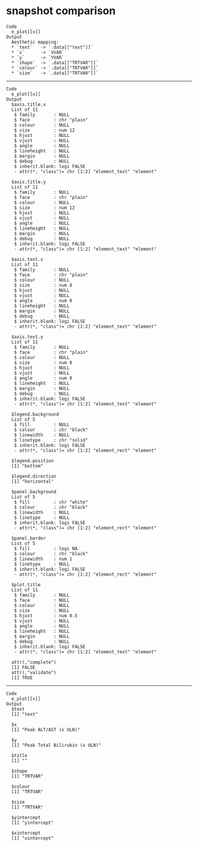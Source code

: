 # snapshot comparison

    Code
      e_plot[[x]]
    Output
      Aesthetic mapping: 
      * `text`   -> `.data[["text"]]`
      * `x`      -> `XVAR`
      * `y`      -> `YVAR`
      * `shape`  -> `.data[["TRTVAR"]]`
      * `colour` -> `.data[["TRTVAR"]]`
      * `size`   -> `.data[["TRTVAR"]]`

---

    Code
      e_plot[[x]]
    Output
      $axis.title.x
      List of 11
       $ family       : NULL
       $ face         : chr "plain"
       $ colour       : NULL
       $ size         : num 12
       $ hjust        : NULL
       $ vjust        : NULL
       $ angle        : NULL
       $ lineheight   : NULL
       $ margin       : NULL
       $ debug        : NULL
       $ inherit.blank: logi FALSE
       - attr(*, "class")= chr [1:2] "element_text" "element"
      
      $axis.title.y
      List of 11
       $ family       : NULL
       $ face         : chr "plain"
       $ colour       : NULL
       $ size         : num 12
       $ hjust        : NULL
       $ vjust        : NULL
       $ angle        : NULL
       $ lineheight   : NULL
       $ margin       : NULL
       $ debug        : NULL
       $ inherit.blank: logi FALSE
       - attr(*, "class")= chr [1:2] "element_text" "element"
      
      $axis.text.x
      List of 11
       $ family       : NULL
       $ face         : chr "plain"
       $ colour       : NULL
       $ size         : num 8
       $ hjust        : NULL
       $ vjust        : NULL
       $ angle        : num 0
       $ lineheight   : NULL
       $ margin       : NULL
       $ debug        : NULL
       $ inherit.blank: logi FALSE
       - attr(*, "class")= chr [1:2] "element_text" "element"
      
      $axis.text.y
      List of 11
       $ family       : NULL
       $ face         : chr "plain"
       $ colour       : NULL
       $ size         : num 8
       $ hjust        : NULL
       $ vjust        : NULL
       $ angle        : num 0
       $ lineheight   : NULL
       $ margin       : NULL
       $ debug        : NULL
       $ inherit.blank: logi FALSE
       - attr(*, "class")= chr [1:2] "element_text" "element"
      
      $legend.background
      List of 5
       $ fill         : NULL
       $ colour       : chr "black"
       $ linewidth    : NULL
       $ linetype     : chr "solid"
       $ inherit.blank: logi FALSE
       - attr(*, "class")= chr [1:2] "element_rect" "element"
      
      $legend.position
      [1] "bottom"
      
      $legend.direction
      [1] "horizontal"
      
      $panel.background
      List of 5
       $ fill         : chr "white"
       $ colour       : chr "black"
       $ linewidth    : NULL
       $ linetype     : NULL
       $ inherit.blank: logi FALSE
       - attr(*, "class")= chr [1:2] "element_rect" "element"
      
      $panel.border
      List of 5
       $ fill         : logi NA
       $ colour       : chr "black"
       $ linewidth    : num 1
       $ linetype     : NULL
       $ inherit.blank: logi FALSE
       - attr(*, "class")= chr [1:2] "element_rect" "element"
      
      $plot.title
      List of 11
       $ family       : NULL
       $ face         : NULL
       $ colour       : NULL
       $ size         : NULL
       $ hjust        : num 0.5
       $ vjust        : NULL
       $ angle        : NULL
       $ lineheight   : NULL
       $ margin       : NULL
       $ debug        : NULL
       $ inherit.blank: logi FALSE
       - attr(*, "class")= chr [1:2] "element_text" "element"
      
      attr(,"complete")
      [1] FALSE
      attr(,"validate")
      [1] TRUE

---

    Code
      e_plot[[x]]
    Output
      $text
      [1] "text"
      
      $x
      [1] "Peak ALT/AST (x ULN)"
      
      $y
      [1] "Peak Total Bilirubin (x ULN)"
      
      $title
      [1] ""
      
      $shape
      [1] "TRTVAR"
      
      $colour
      [1] "TRTVAR"
      
      $size
      [1] "TRTVAR"
      
      $yintercept
      [1] "yintercept"
      
      $xintercept
      [1] "xintercept"
      

